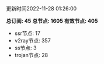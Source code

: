 更新时间2022-11-28 01:26:00

**总订阅: 45**
**总节点: 1605**
**有效节点: 405**
- ssr节点: 17
- v2ray节点: 357
- ss节点: 3
- trojan节点: 28
